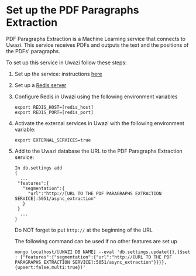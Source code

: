 # Set up the PDF Paragraphs Extraction

PDF Paragraphs Extraction is a Machine Learning service that connects to Uwazi. 
This service receives PDFs and outputs the text and the positions of the PDFs' paragraphs. 

To set up this service in Uwazi follow these steps:

1. Set up the service: instructions [here](https://github.com/huridocs/pdf_paragraphs_extraction)
2. Set up a [Redis server](https://redis.io/)
3. Configure Redis in Uwazi using the following environment variables

   ```
   export REDIS_HOST=[redis_host]
   export REDIS_PORT=[redis_port]
   ```
   
4. Activate the external services in Uwazi with the following environment variable:

   ```
   export EXTERNAL_SERVICES=true
   ```
   
5. Add to the Uwazi database the URL to the PDF Paragraphs Extraction service:

    ``` 
   In db.settings add
   {
      ...
     "features":{
       "segmentation":{
         "url":"http://[URL TO THE PDF PARAGRAPHS EXTRACTION SERVICE]:5051/async_extraction"
       }
     }
      ...
   }
   ```
   
   Do NOT forget to put `http://` at the beginning of the URL 
   
   The following command can be used if no other features are set up

   ```
   mongo localhost/[UWAZI DB NAME] --eval 'db.settings.update({},{$set : {"features":{"segmentation":{"url":"http://[URL TO THE PDF PARAGRAPHS EXTRACTION SERVICE]:5051/async_extraction"}}}},{upsert:false,multi:true})'
   ```

